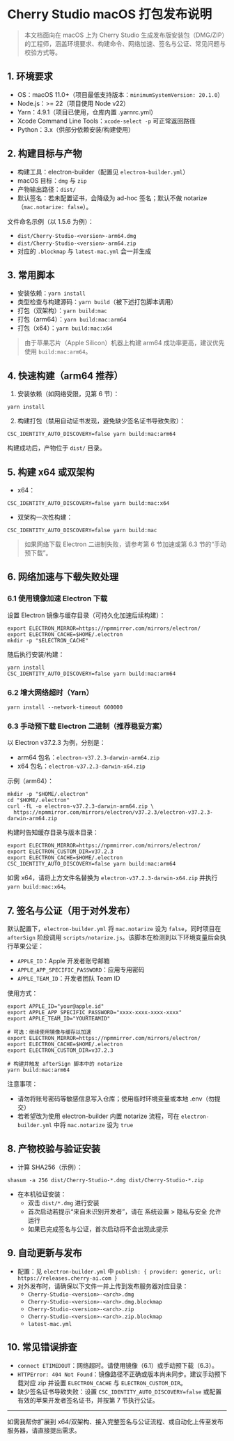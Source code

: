 # Cherry Studio macOS 打包发布说明

> 本文档面向在 macOS 上为 Cherry Studio 生成发布版安装包（DMG/ZIP）的工程师，涵盖环境要求、构建命令、网络加速、签名与公证、常见问题与校验方式等。

## 1. 环境要求
- OS：macOS 11.0+（项目最低支持版本：`minimumSystemVersion: 20.1.0`）
- Node.js：>= 22（项目使用 Node v22）
- Yarn：4.9.1（项目已使用，仓库内置 .yarnrc.yml）
- Xcode Command Line Tools：`xcode-select -p` 可正常返回路径
- Python：3.x（供部分依赖安装/构建使用）

## 2. 构建目标与产物
- 构建工具：electron-builder（配置见 `electron-builder.yml`）
- macOS 目标：`dmg` 与 `zip`
- 产物输出路径：`dist/`
- 默认签名：若未配置证书，会降级为 ad-hoc 签名；默认不做 notarize（`mac.notarize: false`）。

文件命名示例（以 1.5.6 为例）：
- `dist/Cherry-Studio-<version>-arm64.dmg`
- `dist/Cherry-Studio-<version>-arm64.zip`
- 对应的 `.blockmap` 与 `latest-mac.yml` 会一并生成

## 3. 常用脚本
- 安装依赖：`yarn install`
- 类型检查与构建源码：`yarn build`（被下述打包脚本调用）
- 打包（双架构）：`yarn build:mac`
- 打包（arm64）：`yarn build:mac:arm64`
- 打包（x64）：`yarn build:mac:x64`

> 由于苹果芯片（Apple Silicon）机器上构建 arm64 成功率更高，建议优先使用 `build:mac:arm64`。

## 4. 快速构建（arm64 推荐）
1) 安装依赖（如网络受限，见第 6 节）：
```
yarn install
```

2) 构建打包（禁用自动证书发现，避免缺少签名证书导致失败）：
```
CSC_IDENTITY_AUTO_DISCOVERY=false yarn build:mac:arm64
```

构建成功后，产物位于 `dist/` 目录。

## 5. 构建 x64 或双架构
- x64：
```
CSC_IDENTITY_AUTO_DISCOVERY=false yarn build:mac:x64
```
- 双架构一次性构建：
```
CSC_IDENTITY_AUTO_DISCOVERY=false yarn build:mac
```

> 如果网络下载 Electron 二进制失败，请参考第 6 节加速或第 6.3 节的“手动预下载”。

## 6. 网络加速与下载失败处理
### 6.1 使用镜像加速 Electron 下载
设置 Electron 镜像与缓存目录（可持久化加速后续构建）：
```
export ELECTRON_MIRROR=https://npmmirror.com/mirrors/electron/
export ELECTRON_CACHE=$HOME/.electron
mkdir -p "$ELECTRON_CACHE"
```
随后执行安装/构建：
```
yarn install
CSC_IDENTITY_AUTO_DISCOVERY=false yarn build:mac:arm64
```

### 6.2 增大网络超时（Yarn）
```
yarn install --network-timeout 600000
```

### 6.3 手动预下载 Electron 二进制（推荐稳妥方案）
以 Electron v37.2.3 为例，分别是：
- arm64 包名：`electron-v37.2.3-darwin-arm64.zip`
- x64 包名：`electron-v37.2.3-darwin-x64.zip`

示例（arm64）：
```
mkdir -p "$HOME/.electron"
cd "$HOME/.electron"
curl -fL -o electron-v37.2.3-darwin-arm64.zip \
  https://npmmirror.com/mirrors/electron/v37.2.3/electron-v37.2.3-darwin-arm64.zip
```
构建时告知缓存目录与版本目录：
```
export ELECTRON_MIRROR=https://npmmirror.com/mirrors/electron/
export ELECTRON_CUSTOM_DIR=v37.2.3
export ELECTRON_CACHE=$HOME/.electron
CSC_IDENTITY_AUTO_DISCOVERY=false yarn build:mac:arm64
```

如需 x64，请将上方文件名替换为 `electron-v37.2.3-darwin-x64.zip` 并执行 `yarn build:mac:x64`。

## 7. 签名与公证（用于对外发布）
默认配置下，`electron-builder.yml` 将 `mac.notarize` 设为 `false`，同时项目在 `afterSign` 阶段调用 `scripts/notarize.js`。该脚本在检测到以下环境变量后会执行苹果公证：
- `APPLE_ID`：Apple 开发者账号邮箱
- `APPLE_APP_SPECIFIC_PASSWORD`：应用专用密码
- `APPLE_TEAM_ID`：开发者团队 Team ID

使用方式：
```
export APPLE_ID="your@apple.id"
export APPLE_APP_SPECIFIC_PASSWORD="xxxx-xxxx-xxxx-xxxx"
export APPLE_TEAM_ID="YOURTEAMID"

# 可选：继续使用镜像与缓存以加速
export ELECTRON_MIRROR=https://npmmirror.com/mirrors/electron/
export ELECTRON_CACHE=$HOME/.electron
export ELECTRON_CUSTOM_DIR=v37.2.3

# 构建并触发 afterSign 脚本中的 notarize
yarn build:mac:arm64
```

注意事项：
- 请勿将账号密码等敏感信息写入仓库；使用临时环境变量或本地 .env（勿提交）
- 若希望改为使用 electron-builder 内置 notarize 流程，可在 `electron-builder.yml` 中将 `mac.notarize` 设为 `true`

## 8. 产物校验与验证安装
- 计算 SHA256（示例）：
```
shasum -a 256 dist/Cherry-Studio-*.dmg dist/Cherry-Studio-*.zip
```
- 在本机验证安装：
  - 双击 `dist/*.dmg` 进行安装
  - 首次启动若提示“来自未识别开发者”，请在 系统设置 > 隐私与安全 允许运行
  - 如果已完成签名与公证，首次启动将不会出现此提示

## 9. 自动更新与发布
- 配置：见 `electron-builder.yml` 中 `publish: { provider: generic, url: https://releases.cherry-ai.com }`
- 对外发布时，请确保以下文件一并上传到发布服务器对应目录：
  - `Cherry-Studio-<version>-<arch>.dmg`
  - `Cherry-Studio-<version>-<arch>.dmg.blockmap`
  - `Cherry-Studio-<version>-<arch>.zip`
  - `Cherry-Studio-<version>-<arch>.zip.blockmap`
  - `latest-mac.yml`

## 10. 常见错误排查
- `connect ETIMEDOUT`：网络超时。请使用镜像（6.1）或手动预下载（6.3）。
- `HTTPError: 404 Not Found`：镜像路径不正确或版本尚未同步。建议手动预下载对应 zip 并设置 `ELECTRON_CACHE` 与 `ELECTRON_CUSTOM_DIR`。
- 缺少签名证书导致失败：设置 `CSC_IDENTITY_AUTO_DISCOVERY=false` 或配置有效的苹果开发者签名证书，并按第 7 节执行公证。

---

如需我帮你扩展到 x64/双架构、接入完整签名与公证流程、或自动化上传至发布服务器，请直接提出需求。